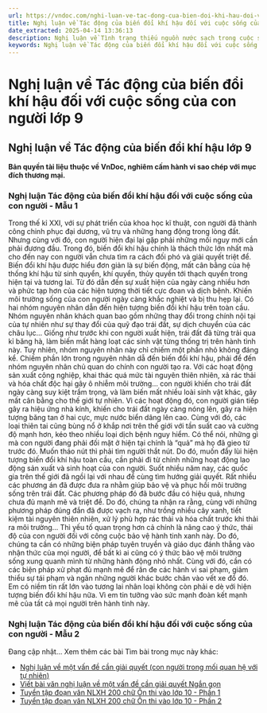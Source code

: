 ```yaml
---
url: https://vndoc.com/nghi-luan-ve-tac-dong-cua-bien-doi-khi-hau-doi-voi-cuoc-song-cua-con-nguoi-lop-9-327524
title: Nghị luận về Tác động của biến đổi khí hậu đối với cuộc sống của con người lớp 9 - VnDoc.com
date_extracted: 2025-04-14 13:36:13
description: Nghị luận về Tình trạng thiếu nguồn nước sạch trong cuộc sống của con người hiện nay lớp 9 do VnDoc biện soạn, nhằm giúp các em HS có thêm tài liệu tham khảo và có những ý tưởng đa dạng khi thực hành kĩ năng Viết ở lớp 9.
keywords: Nghị luận về Tác động của biến đổi khí hậu đối với cuộc sống của con người lớp 9,Nghị luận về Tác động của biến đổi khí hậu lớp 9,Nghị luận Tác động của biến đổi khí hậu đối với cuộc sống của con người,Nghị luận Tác động của biến đổi khí hậu,Viết bài văn Nghị luận về Tác động của biến đổi khí hậu,văn mẫu lớp 9
---
```


# Nghị luận về Tác động của biến đổi khí hậu đối với cuộc sống của con người lớp 9
## **Nghị luận về Tác động của biến đổi khí hậu lớp 9**
**Bản quyền tài liệu thuộc về VnDoc, nghiêm cấm hành vi sao chép với mục đích thương mại.**
### Nghị luận Tác động của biến đổi khí hậu đối với cuộc sống của con người - Mẫu 1
Trong thế kỉ XXI, với sự phát triển của khoa học kĩ thuật, con người đã thành công chinh phục đại dương, vũ trụ và những hang động trong lòng đất. Nhưng cùng với đó, con người hiện đại lại gặp phải những mối nguy mới cần phải đương đầu. Trong đó, biến đổi khí hậu chính là thách thức lớn nhất mà cho đến nay con người vẫn chưa tìm ra cách đối phó và giải quyết triệt để.
Biến đổi khí hậu được hiểu đơn giản là sự biến động, mất cân bằng của hệ thống khí hậu từ sinh quyển, khí quyển, thủy quyền tới thạch quyển trong hiện tại và tương lai. Từ đó dẫn đến sự xuất hiện của ngày càng nhiều hơn và phức tạp hơn của các hiện tượng thời tiết cực đoan và dịch bệnh. Khiến môi trường sống của con người ngày càng khắc nghiệt và bị thu hẹp lại.
Có hai nhóm nguyên nhân dẫn đến hiện tượng biến đổi khí hậu trên toàn cầu. Nhóm nguyên nhân khách quan bao gồm những thay đổi trong chính nội tại của tự nhiên như sự thay đổi của quỹ đạo trái đất, sự dịch chuyển của các châu lục… Giống như trước khi con người xuất hiện, trái đất đã từng trải qua kỉ băng hà, làm biến mất hàng loạt các sinh vật từng thống trị trên hành tình này. Tuy nhiên, nhóm nguyên nhân này chỉ chiếm một phần nhỏ không đáng kể. Chiếm phần lớn trong nguyên nhân dẫ đến biến đổi khí hậu, phải để đến nhóm nguyên nhân chủ quan do chính con người tạo ra. Với các hoạt động sản xuất công nghiệp, khai thác quá mức tài nguyên thiên nhiên, xả rác thải và hóa chất độc hại gây ô nhiễm môi trường… con người khiến cho trái đất ngày càng suy kiệt trầm trọng, và làm biến mất nhiều loài sinh vật khác, gây mất cân bằng cho thế giới tự nhiên. Vì các hoạt động đó, con người gián tiếp gây ra hiệu ứng nhà kính, khiến cho trái đất ngày càng nóng lên, gây ra hiện tượng băng tan ở hai cực, mực nước biển dâng lên cao. Cùng với đó, các loại thiên tai cũng bùng nổ ở khắp nơi trên thế giới với tần suất cao và cường độ mạnh hơn, kéo theo nhiều loại dịch bệnh nguy hiểm. Có thể nói, những gì mà con người đang phải đối mặt ở hiện tại chính là “quả” mà họ đã gieo từ trước đó.
Muốn tháo nút thì phải tìm người thắt nút. Do đó, muốn đẩy lùi hiện tượng biến đổi khí hậu toàn cầu, cần phải đi từ chính những hoạt động lao động sản xuất và sinh hoạt của con người. Suốt nhiều năm nay, các quốc gia trên thế giới đã ngồi lại với nhau để cùng tìm hướng giải quyết. Rất nhiều các phương án đã được đưa ra nhằm giúp bảo vệ và phục hồi môi trường sống trên trái đất. Các phương pháp đó đã bước đầu có hiệu quả, nhưng chưa đủ mạnh mẽ và triệt để. Do đó, chúng ta nhận ra rằng, cùng với những phương pháp đúng đắn đã được vạch ra, như trồng nhiều cây xanh, tiết kiệm tài nguyên thiên nhiên, xử lý phù hợp rác thải và hóa chất trước khi thải ra môi trường… Thì yếu tố quan trọng hơn cả chính là nâng cao ý thức, thái độ của con người đối với công cuộc bảo vệ hành tinh xanh này. Do đó, chúng ta cần có những biện pháp tuyên truyền và giáo dục đánh thẳng vào nhận thức của mọi người, để bất kì ai cũng có ý thức bảo vệ môi trường sống xung quanh mình từ những hành động nhỏ nhất. Cùng với đó, cần có các biện pháp xử phạt đủ mạnh mẽ để răn đe các hành vi sai phạm, giảm thiểu sự tái phạm và ngăn những người khác bước chân vào vết xe đổ đó.
Em có niềm tin rất lớn vào tương lai nhân loại không còn phải e dè với hiện tượng biến đổi khí hậu nữa. Vì em tin tưởng vào sức mạnh đoàn kết mạnh mẽ của tất cả mọi người trên hành tinh này.
### Nghị luận Tác động của biến đổi khí hậu đối với cuộc sống của con người - Mẫu 2
Đang cập nhật…
Xem thêm các bài Tìm bài trong mục này khác:
  * [Nghị luận về một vấn đề cần giải quyết \(con người trong mối quan hệ với tự nhiên\)](</nghi-luan-ve-mot-van-de-can-giai-quyet-con-nguoi-trong-moi-quan-he-voi-tu-nhien-lop-9-327525>)
  * [Viết bài văn nghị luận về một vấn đề cần giải quyết Ngắn gọn](</viet-bai-van-nghi-luan-ve-mot-van-de-can-giai-quyet-ngan-gon-lop-9-328832>)
  * [Tuyển tập đoạn văn NLXH 200 chữ Ôn thi vào lớp 10 - Phần 1](</10-doan-van-nghi-luan-xa-hoi-200-chu-on-thi-vao-lop-10-196197>)
  * [Tuyển tập đoạn văn NLXH 200 chữ Ôn thi vào lớp 10 - Phần 2](</70-bai-nghi-luan-xa-hoi-200-chu-on-thi-vao-lop-10-232615>)


